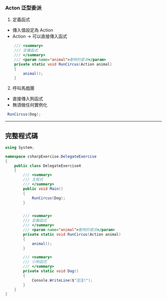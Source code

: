 ### Acton 泛型委派

1. 定義函式

- 傳入值設定為 Action
- Action -> 可以直接傳入函式

```csharp
	/// <summary>
    /// 定義函式
    /// </summary>
    /// <param name="animal">動物的委派</param>
    private static void RunCircus(Action animal)
    {
        animal();
    }
```

2. 呼叫馬戲團

- 直接傳入狗函式
- 無須做任何實例化

```csharp
 RunCircus(Dog);
```

---

## 完整程式碼

```csharp
using System;

namespace csharpExercise.DelegateExercise
{
    public class DelegateExercise4
    {
        /// <summary>
        /// 主程式
        /// </summary>
        public void Main()
        {
            RunCircus(Dog);
        }


        /// <summary>
        /// 定義函式
        /// </summary>
        /// <param name="animal">動物的委派</param>
        private static void RunCircus(Action animal)
        {
            animal();
        }

        /// <summary>
        /// 小狗函式
        /// </summary>
        private static void Dog()
        {
            Console.WriteLine($"汪汪!");
        }
    }
}
```
